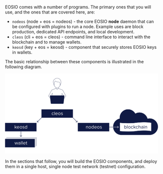 EOSIO comes with a number of programs.  The primary ones that you will use, and the ones that are covered here, are:

* `nodeos` (node + eos = nodeos)  - the core EOSIO **node** daemon that can be configured with plugins to run a node. Example uses are block production, dedicated API endpoints, and local development. 
* `cleos` (cli + eos = cleos) - command line interface to interact with the blockchain and to manage wallets.
* `keosd` (key + eos = keosd) - component that securely stores EOSIO keys in wallets. 

The basic relationship between these components is illustrated in the following diagram.

![EOSIO components](eosio_components.png)

In the sections that follow, you will build the EOSIO components, and deploy them in a single host, single node test network (testnet) configuration.
